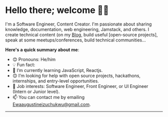 # Hello there; welcome 👋🏾

I'm a Software Engineer, Content Creator. I'm passionate about sharing knowledge, documentation, web engineering, Jamstack, and others. I create technical content (on my [Blog](https://codehub.hashnode.dev/), build useful [open-source projects], speak at some meetups/conferences, build technical communities...

**Here's a quick summary about me**:

- 😊 Pronouns: He/him
- 💡 Fun fact: 
- 🌱 I’m currently learning JavaScript, Reactjs.
- 😊 I’m looking for help with open source projects, hackathons, internships, and entry-level opportunities.
- 💼 Job interests: Software Engineer, Front Engineer, or UI Engineer (Intern or Junior level).
- 📫 You can contact me by emailing Ewaaugustineizuchukwu@gmail.com.

---

